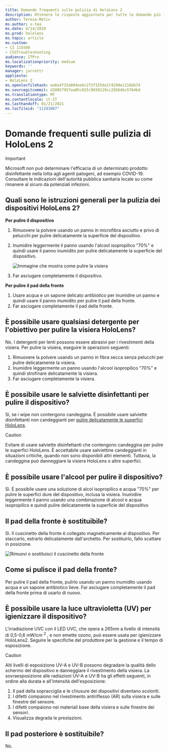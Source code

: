 ```yaml
---
title: Domande frequenti sulle pulizia di HoloLens 2
description: Ottenere le risposte aggiornate per tutte le domande più frequenti per la pulizia e la manutenzione del dispositivo HoloLens 2.
author: Teresa-Motiv
ms.author: v-tea
ms.date: 4/14/2020
ms.prod: hololens
ms.topic: article
ms.custom:
- CI 115560
- CSSTroubleshooting
audience: ITPro
ms.localizationpriority: medium
keywords: ''
manager: jarrettr
appliesto:
- HoloLens 2
ms.openlocfilehash: ea6e4f32e804ee6c2f2f155da1f4290e1116bb74
ms.sourcegitcommit: d20057957aa05c025c9838119cc29264bc57b4bd
ms.translationtype: MT
ms.contentlocale: it-IT
ms.lasthandoff: 01/21/2021
ms.locfileid: "11283087"
---
```

# Domande frequenti sulle pulizia di HoloLens 2

> [!IMPORTANT]  
> Microsoft non può determinare l'efficacia di un determinato prodotto disinfettante nella lotta agli agenti patogeni, ad esempio COVID-19. Consultare le indicazioni dell'autorità pubblica sanitaria locale su come rimanere al sicuro da potenziali infezioni.  

## Quali sono le istruzioni generali per la pulizia dei dispositivi HoloLens 2?

**Per pulire il dispositivo**

1. Rimuovere la polvere usando un panno in microfibra asciutto e privo di pelucchi per pulire delicatamente la superficie del dispositivo.
1. Inumidire leggermente il panno usando l'alcool isopropilico "70%" e quindi usare il panno inumidito per pulire delicatamente la superficie del dispositivo.

   ![Immagine che mostra come pulire la visiera](images/hololens-cleaning-visor.png)

1. Far asciugare completamente il dispositivo.

**Per pulire il pad della fronte**

1. Usare acqua e un sapone delicato antibiotico per inumidire un panno e quindi usare il panno inumidito per pulire il pad della fronte.
1. Far asciugare completamente il pad della fronte.

## È possibile usare qualsiasi detergente per l'obiettivo per pulire la visiera HoloLens?

No. I detergenti per lenti possono essere abrasivi per i rivestimenti della visiera. Per pulire la visiera, eseguire le operazioni seguenti:  

1. Rimuovere la polvere usando un panno in fibra secca senza pelucchi per pulire delicatamente la visiera.
1. Inumidire leggermente un panno usando l'alcool isopropilico "70%" e quindi strofinare delicatamente la visiera.
1. Far asciugare completamente la visiera.

## È possibile usare le salviette disinfettanti per pulire il dispositivo?

Sì, se i wipe non contengono candeggina. È possibile usare salviette disinfettanti non candeggianti per [pulire delicatamente le superfici HoloLens](#what-are-the-general-cleaning-instructions-for-hololens-2-devices).  

> [!CAUTION]  
> Evitare di usare salviette disinfettanti che contengono candeggina per pulire le superfici HoloLens. È accettabile usare salviettine candeggianti in situazioni critiche, quando non sono disponibili altri elementi. Tuttavia, la candeggina può danneggiare la visiera HoloLens o altre superfici.

## È possibile usare l'alcool per pulire il dispositivo?

Sì. È possibile usare una soluzione di alcol isopropilico e acqua "70%" per pulire le superfici dure del dispositivo, inclusa la visiera. Inumidire leggermente il panno usando una combinazione di alcool e acqua isopropilico e quindi pulire delicatamente la superficie del dispositivo

## Il pad della fronte è sostituibile?

Sì. Il cuscinetto della fronte è collegato magneticamente al dispositivo. Per staccarlo, estrarlo delicatamente dall'archetto. Per sostituirlo, fallo scattare in posizione.

![Rimuovi o sostituisci il cuscinetto della fronte](images/hololens2-remove-browpad.png)

## Come si pulisce il pad della fronte?

Per pulire il pad della fronte, pulirlo usando un panno inumidito usando acqua e un sapone antibiotico lieve. Far asciugare completamente il pad della fronte prima di usarlo di nuovo.

## È possibile usare la luce ultravioletta (UV) per igienizzare il dispositivo?

L'irradiazione UVC con il LED UVC, che opera a 265nm a livello di intensità di 0,5-0,6 mW/cm <sup> 2 </sup> , e non emette ozono, può essere usata per igienizzare HoloLens2. Seguire le specifiche del produttore per la gestione e il tempo di esposizione.

> [!CAUTION]  
> Alti livelli di esposizione UV-A e UV-B possono degradare la qualità dello schermo del dispositivo e danneggiare il rivestimento della visiera. La sovraesposizione alle radiazioni UV-A e UV-B ha gli effetti seguenti, in ordine alla durata e all'intensità dell'esposizione:
>  
> 1. Il pad della sopracciglia e le chiusure dei dispositivi diventano scoloriti.
> 1. I difetti compaiono nel rivestimento antiriflesso (AR) sulla visiera e sulle finestre del sensore.
> 1. I difetti compaiono nei materiali base della visiera e sulle finestre dei sensori.
> 1. Visualizza degrada le prestazioni.

## Il pad posteriore è sostituibile?

No.

